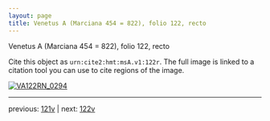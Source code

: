 ```yaml
---
layout: page
title: Venetus A (Marciana 454 = 822), folio 122, recto
---
```


Venetus A (Marciana 454 = 822), folio 122, recto

Cite this object as `urn:cite2:hmt:msA.v1:122r`.  The full image is linked to a citation tool you can use to cite regions of the image.

[![VA122RN_0294](http://www.homermultitext.org/iipsrv?IIIF=/project/homer/pyramidal/deepzoom/hmt/vaimg/2017a/VA122RN_0294.tif/full/800,/0/default.jpg)](http://www.homermultitext.org/ict2/?urn=urn:cite2:hmt:vaimg.2017a:VA122RN_0294) 

---

previous:  [121v](../121v/) | next: [122v](../122v/)